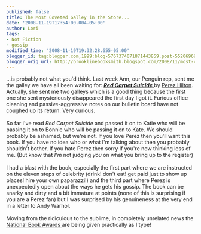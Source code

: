 ```yaml
---
published: false
title: The Most Coveted Galley in the Store...
date: '2008-11-19T17:54:00.004-05:00'
author: Lori
tags:
- Not Fiction
- gossip
modified_time: '2008-11-19T19:32:28.655-05:00'
blogger_id: tag:blogger.com,1999:blog-5767374071871443859.post-552069699289277579
blogger_orig_url: http://brooklinebooksmith.blogspot.com/2008/11/most-coveted-galley-in-store.html
---
```


...is probably not what you'd think. Last week Ann, our Penguin rep, sent me the galley we have all been waiting for: <a href="http://brookline.booksense.com/NASApp/store/Search;jsessionid=bacxDwgDrxp2L65JU-22r"><strong><em>Red Carpet Suicide</em></strong> </a>by <a href="http://perezhilton.com/">Perez Hilton</a>. Actually, she sent me two galleys which is a good thing because the first one she sent mysteriously disappeared the first day I got it. Furious office cleaning and passive-aggressive notes on our bulletin board have not coughed up its return. Very curious.<br /><br />So far I've read <em>Red Carpet Suicide</em> and passed it on to Katie who will be passing it on to Bonnie who will be passing it on to Kate. We should probably be ashamed, but we're not. If you love Perez then you'll want this book. If you have no idea who or what I'm talking about then you probably shouldn't bother. If you hate Perez then sorry if you're now thinking less of me. (But know that <em>I'm</em> not judging <em>you</em> on what you bring up to the register) <br /><br />I had a blast with the book, especially the first part where we are instructed on the eleven steps of celebrity (drink! don't eat! get paid just to show up places! hire your own paparazzi!) and the third part where Perez is unexpectedly open about the ways he gets his gossip. The book can be snarky and dirty and a bit immature at points (none of this is surprising if you are a Perez fan) but I was surprised by his genuineness at the very end in a letter to Andy Warhol.<br /><br />Moving from the ridiculous to the sublime, in completely unrelated news the <a href="http://www.nationalbook.org/nba.html">National Book Awards </a>are being given practically as I type!